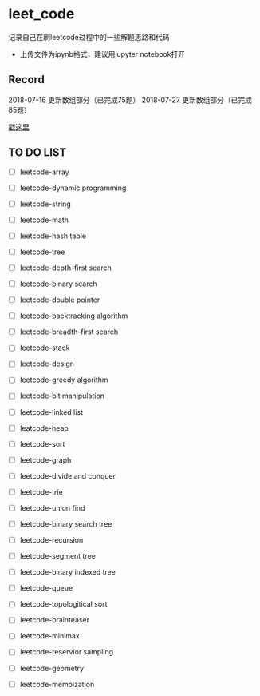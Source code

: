 # leet_code

记录自己在刷leetcode过程中的一些解题思路和代码

- 上传文件为ipynb格式，建议用jupyter notebook打开



## Record
2018-07-16 更新数组部分（已完成75题）
2018-07-27 更新数组部分（已完成85题）

[戳这里](https://github.com/lairen2006/leet_code/blob/master/array.ipynb)



## TO DO LIST

- [ ] leetcode-array
- [ ] leetcode-dynamic programming
- [ ] leetcode-string
- [ ] leetcode-math
- [ ] leetcode-hash table
- [ ] leetcode-tree
- [ ] leetcode-depth-first search
- [ ] leetcode-binary search
- [ ] leetcode-double pointer
- [ ] leetcode-backtracking algorithm
- [ ] leetcode-breadth-first search
- [ ] leetcode-stack
- [ ] leetcode-design
- [ ] leetcode-greedy algorithm
- [ ] leetcode-bit manipulation
- [ ] leetcode-linked list
- [ ] leatcode-heap
- [ ] leetcode-sort
- [ ] leetcode-graph
- [ ] leetcode-divide and conquer
- [ ] leetcode-trie
- [ ] leetcode-union find
- [ ] leetcode-binary search tree
- [ ] leetcode-recursion
- [ ] leetcode-segment tree
- [ ] leetcode-binary indexed tree
- [ ] leetcode-queue
- [ ] leetcode-topologitical sort
- [ ] leetcode-brainteaser
- [ ] leetcode-minimax
- [ ] leetcode-reservior sampling
- [ ] leetcode-geometry
- [ ] leetcode-memoization

